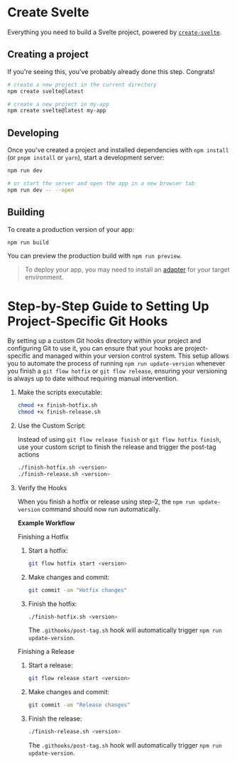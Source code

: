 <!-- 
Copyright (C) Pipin Fitriadi - All Rights Reserved

Unauthorized copying of this file, via any medium is strictly prohibited
Proprietary and confidential
Written by Pipin Fitriadi <pipinfitriadi@gmail.com>, 17 July 2024
-->

# Create Svelte

Everything you need to build a Svelte project, powered by [`create-svelte`](https://github.com/sveltejs/kit/tree/main/packages/create-svelte).

## Creating a project

If you're seeing this, you've probably already done this step. Congrats!

```bash
# create a new project in the current directory
npm create svelte@latest

# create a new project in my-app
npm create svelte@latest my-app
```

## Developing

Once you've created a project and installed dependencies with `npm install` (or `pnpm install` or `yarn`), start a development server:

```bash
npm run dev

# or start the server and open the app in a new browser tab
npm run dev -- --open
```

## Building

To create a production version of your app:

```bash
npm run build
```

You can preview the production build with `npm run preview`.

> To deploy your app, you may need to install an [adapter](https://kit.svelte.dev/docs/adapters) for your target environment.

# Step-by-Step Guide to Setting Up Project-Specific Git Hooks

By setting up a custom Git hooks directory within your project and configuring Git to use it, you can ensure that your hooks are project-specific and managed within your version control system. This setup allows you to automate the process of running `npm run update-version` whenever you finish a `git flow hotfix` or `git flow release`, ensuring your versioning is always up to date without requiring manual intervention.

1. Make the scripts executable:

    ```bash
    chmod +x finish-hotfix.sh
    chmod +x finish-release.sh
    ```

2. Use the Custom Script:

    Instead of using `git flow release finish` or `git flow hotfix finish`, use your custom script to finish the release and trigger the post-tag actions

    ```bash
    ./finish-hotfix.sh <version>
    ./finish-release.sh <version>
    ```

3. Verify the Hooks

    When you finish a hotfix or release using step-2, the `npm run update-version` command should now run automatically.

    **Example Workflow**

    Finishing a Hotfix

    1. Start a hotfix:

        ```bash
        git flow hotfix start <version>
        ```

    2. Make changes and commit:

        ```bash
        git commit -am "Hotfix changes"
        ```

    3. Finish the hotfix:

        ```bash
        ./finish-hotfix.sh <version>
        ```

        The `.githooks/post-tag.sh` hook will automatically trigger `npm run update-version`.

    Finishing a Release

    1. Start a release:

        ```bash
        git flow release start <version>
        ```

    2. Make changes and commit:

        ```bash
        git commit -am "Release changes"
        ```

    3. Finish the release:

        ```bash
        ./finish-release.sh <version>
        ```

        The `.githooks/post-tag.sh` hook will automatically trigger `npm run update-version`.
